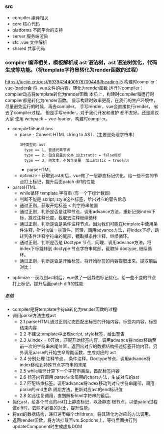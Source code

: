### src
* compiler    编译相关
* core        核心代码
* platforms   不同平台的支持
* server      服务端渲染
* sfc         .vue 文件解析
* shared       共享代码

### compiler 编译相关，模板解析成 ast 语法树，ast 语法树优化，代码生成等功能。（将template字符串转化为render函数的过程）
https://juejin.cn/post/6939434400576700446#heading-5
构建时compiler：vue-loader会 将 .vue文件的内容，转化为render函数
运行时compiler：compiler动态将template转化为render函数
本质上，构建时compiler和运行时compiler都是转化为render函数。 显示构建时效率更高，在我们的生产环境中，尽量避免运行的时候，再去compiler。
手写render，vue会直接执行render， 省去了compiler过程。 但是手写render，对于我们开发和维护 都不友好。还是建议大家 使用 webpack + vue-loader，构建时compiler。
* compileToFunctions
  + parse - Convert HTML string to AST.（主要是处理字符串）
    ```
    3种类型的 ast
      type == 1, 普通元素节点
      type == 2, 包含变量的文本 加上static = false标识
      type == 3, 纯文本，不包含变量  加上static = true标识
    ```
    - parseHTML
  + optimize - 获取到ast树后，vue做了一层静态标记优化。给一些不变的节点打上标记，提升后面patch diff的性能
* parseHTML
  + while循环 template 字符串 (有一个下标计数器)
  + 判断不能是 script, style这些标签，给出对应的警告信息
  + 通过正则，获取开始标签 < 的字符串位置
  + 通过正则，判断是否是注释节点，调用advance方法，重新记录index下标，跳过注释长度，截取去注释继续循环
  + 通过正则，判断是否是条件注释节点。因为我们可能在template中使用条件注释，针对ie做一些事件。同理，调用advance方法，将index下标，跳转到条件注释字符串的尾部，截取掉条件注释，继续循环。
  + 通过正则，判断是否是 Doctype 节点，同理，调用advance方法，将index下标跳转到 doctype 节点字符串尾部，截取掉 doctype, 继续循环。
  + 通过正则，判断是否是开始标签，将开始标签的内容提取出来，提取前后对比：
+ optimize --获取到ast树后，vue做了一层静态标记优化。给一些不变的节点打上标记，提升后面patch diff的性能
##### 总结
  * compiler是将template字符串转化为render函数的过程
  * 调用parse方法生成ast
    + 2.1 parseHTML通过正则动态匹配出标签的开始内容，标签内内容，标签结束内容
    + 2.2 不建议template中出现script, style标签，给出警告
    + 2.3 从index = 0开始，匹配开始标签内容，调用advance将index移动至前一次的字符串末尾位置，返回出对应的数据结构描述标签开始内容。另外调用parse的开始生命周期函数，生成对应的 ast
    + 2.4 分别处理 注释节点， 条件注释，Doctype节点，调用advance将index移动到特殊节点字符串的末尾
    + 2.5 while循环计算下一个字符串类型，匹配标签内容
    + 2.6 标签内容调用 parse生命周期的chars方法，生成对应的ast
    + 2.7 匹配结束标签，调用advance将index移动到对应字符串尾部，调用parse的end生命 周期方法，更新对应ast的end标识位
    + 2.8 如此往复调用，直到解析html字符串的最后。
  * 优化ast，给各个节点的ast打上静态标记，以及静态 根节点，以便patch过程做diff时，去除不必要的对比，提升性能。
  * 将ast的数据结构，递归遍历每个childrens，将其转化为对应的方法调用。
  * 返回render函数，将方法挂载至vm.$options上，等待后面执行到updateComponent时生成虚拟DOM

